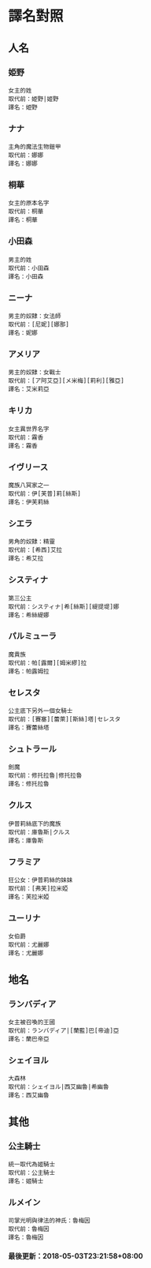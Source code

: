 # 譯名對照
 
## 人名
### 姫野
```
女主的姓
取代前：姫野|姬野
譯名：姫野
```
### ナナ
```
主角的魔法生物鎧甲
取代前：娜娜
譯名：娜娜
```
### 桐華
```
女主的原本名字
取代前：桐華
譯名：桐華
```
### 小田森
```
男主的姓
取代前：小田森
譯名：小田森
```
### ニーナ
```
男主的奴隸：女法師
取代前：[尼妮][娜那]
譯名：妮娜
```
### アメリア
```
男主的奴隸：女戰士
取代前：[ア阿艾亞][メ米梅][莉利][雅亞]
譯名：艾米莉亞
```
### キリカ
```
女主異世界名字
取代前：霧香
譯名：霧香
```
### イヴリース
```
魔族八冥家之一
取代前：伊[芙普]莉[絲斯]
譯名：伊芙莉絲
```
### シエラ
```
男角的奴隸：精靈
取代前：[希西]艾拉
譯名：希艾拉
```
### システィナ
```
第三公主
取代前：システィナ|希[絲斯][緹提堤]娜
譯名：希絲緹娜
```
### パルミューラ
```
魔貴族
取代前：帕[露爾][姆米繆]拉
譯名：帕露姆拉
```
### セレスタ
```
公主底下另外一個女騎士
取代前：[賽塞][蕾萊][斯絲]塔|セレスタ
譯名：賽蕾絲塔
```
### シュトラール
```
劍魔
取代前：修托拉魯|修托拉魯
譯名：修托拉魯
```
### クルス
```
伊普莉絲底下的魔族
取代前：庫魯斯|クルス
譯名：庫魯斯
```
### フラミア
```
狂公女：伊普莉絲的妹妹
取代前：[弗芙]拉米婭
譯名：芙拉米婭
```
### ユーリナ
```
女伯爵
取代前：尤麗娜
譯名：尤麗娜
```
## 地名
### ランバディア
```
女主被召喚的王國
取代前：ランバディア|[蘭藍]巴[帝迪]亞
譯名：蘭巴帝亞
```
### シェイヨル
```
大森林
取代前：シェイヨル|西艾幽魯|希幽魯
譯名：西艾幽魯
```
## 其他
### 公主騎士
```
統一取代為姬騎士
取代前：公主騎士
譯名：姬騎士
```
### ルメイン
```
司掌光明與律法的神氏：魯梅因
取代前：魯梅因
譯名：魯梅因
```
#### 最後更新：2018-05-03T23:21:58+08:00